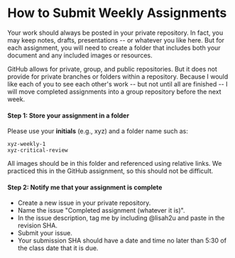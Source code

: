 # How to Submit Weekly Assignments

Your work should always be posted in your private repository. In fact, you may keep notes, drafts, presentations --  or whatever you like here. But for each assignment, you will need to create a folder that includes both your document and any included images or resources.

GitHub allows for private, group, and public repositories. But it does not provide for private branches or folders within a repository. Because I would like each of you to see each other's work -- but not until all are finished -- I will move completed assignments into a group repository before the next week.

#### Step 1: Store your assignment in a folder

Please use your **initials** (e.g., xyz) and a folder name such as:

```
xyz-weekly-1
xyz-critical-review
```
All images should be in this folder and referenced using relative links. We practiced this in the GitHub assignment, so this should not be difficult.

#### Step 2: Notify me that your assignment is complete

- Create a new issue in your private repository.
- Name the issue "Completed assignment (whatever it is)".
- In the issue description, tag me by including @lisah2u and paste in the revision SHA.
- Submit your issue.
- Your submission SHA should have a date and time no later than 5:30 of the class date that it is due.
